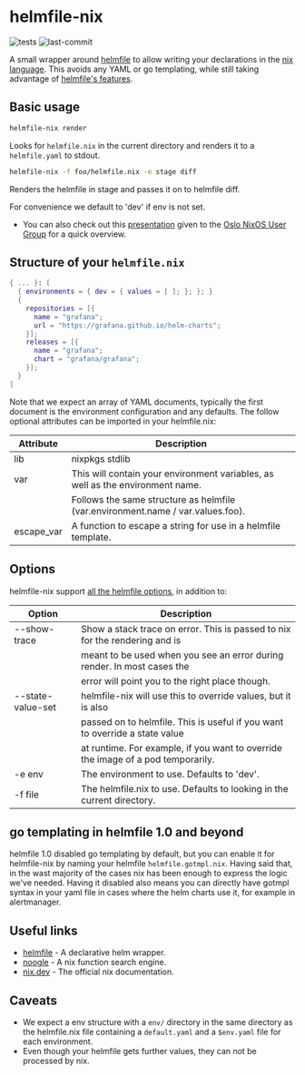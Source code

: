 # helmfile-nix

![tests](https://github.com/reMarkable/helmfile-nix/actions/workflows/test.yml/badge.svg)
![last-commit](https://img.shields.io/github/last-commit/reMarkable/helmfile-nix)

A small wrapper around [helmfile](https://github.com/helmfile/helmfile/) to
allow writing your declarations in the [nix language](https://nix.dev/tutorials/nix-language).
This avoids any YAML or go templating, while still taking advantage of
[helmfile's features](https://helmfile.readthedocs.io/en/stable/).

## Basic usage

```sh
helmfile-nix render
```

Looks for `helmfile.nix` in the current directory and renders it to a
`helmfile.yaml` to stdout.

```sh
helmfile-nix -f foo/helmfile.nix -e stage diff
```

Renders the helmfile in stage and passes it on to helmfile diff.

For convenience we default to 'dev' if env is not set.

- You can also check out this [presentation](./docs/presentation.html) given to the
  [Oslo NixOS User Group](https://www.meetup.com/oslo-nixos-user-group/) for
  a quick overview.

## Structure of your `helmfile.nix`

```nix
{ ... }: [
  { environments = { dev = { values = [ ]; }; }; }
  {
    repositories = [{
      name = "grafana";
      url = "https://grafana.github.io/helm-charts";
    }];
    releases = [{
      name = "grafana";
      chart = "grafana/grafana";
    }];
  }
]
```

Note that we expect an array of YAML documents, typically the first document is the
environment configuration and any defaults. The follow optional attributes can
be imported in your helmfile.nix:

| Attribute  | Description                                                                     |
| ---------- | ------------------------------------------------------------------------------- |
| lib        | nixpkgs stdlib                                                                  |
| var        | This will contain your environment variables, as well as the environment name.  |
|            | Follows the same structure as helmfile (var.environment.name / var.values.foo). |
| escape_var | A function to escape a string for use in a helmfile template.                   |

## Options

helmfile-nix support [all the helmfile options](https://helmfile.readthedocs.io/en/stable/#cli-reference), in addition to:

| Option            | Description                                                                      |
| ----------------- | -------------------------------------------------------------------------------- |
| --show-trace      | Show a stack trace on error. This is passed to nix for the rendering and is      |
|                   | meant to be used when you see an error during render. In most cases the          |
|                   | error will point you to the right place though.                                  |
| --state-value-set | helmfile-nix will use this to override values, but it is also                    |
|                   | passed on to helmfile. This is useful if you want to override a state value      |
|                   | at runtime. For example, if you want to override the image of a pod temporarily. |
| -e env            | The environment to use. Defaults to 'dev'.                                       |
| -f file           | The helmfile.nix to use. Defaults to looking in the current directory.           |

## go templating in helmfile 1.0 and beyond

helmfile 1.0 disabled go templating by default, but you can enable it for
helmfile-nix by naming your helmfile `helmfile.gotmpl.nix`. Having said that, in
the wast majority of the cases nix has been enough to express the logic we've
needed. Having it disabled also means you can directly have gotmpl syntax in
your yaml file in cases where the helm charts use it, for example in
alertmanager.

## Useful links

- [helmfile](https://github.com/helmfile/helmfile/) - A declarative helm wrapper.
- [noogle](https://noogle.dev) - A nix function search engine.
- [nix.dev](https://nix.dev) - The official nix documentation.

## Caveats

- We expect a env structure with a `env/` directory in the same directory as
  the helmfile.nix file containing a `default.yaml` and a `$env.yaml` file for
  each environment.
- Even though your helmfile gets further values, they can not be processed by nix.
